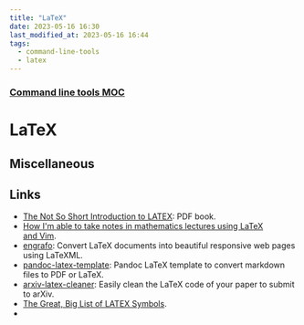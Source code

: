 ```yaml
---
title: "LaTeX"
date: 2023-05-16 16:30
last_modified_at: 2023-05-16 16:44
tags:
  - command-line-tools
  - latex
---
```


### [Command line tools MOC](Command%20line%20tools%20MOC.md)

# LaTeX

## Miscellaneous

## Links

* [The Not So Short Introduction to LATEX](https://tobi.oetiker.ch/lshort/lshort.pdf): PDF book.
* [How I'm able to take notes in mathematics lectures using LaTeX and Vim](https://castel.dev/post/lecture-notes-1/).
* [engrafo](https://github.com/arxiv-vanity/engrafo): Convert LaTeX documents into beautiful responsive web pages using LaTeXML.
* [pandoc-latex-template](https://github.com/Wandmalfarbe/pandoc-latex-template): Pandoc LaTeX template to convert markdown files to PDF or LaTeX.
* [arxiv-latex-cleaner](https://github.com/google-research/arxiv-latex-cleaner): Easily clean the LaTeX code of your paper to submit to arXiv.
* [The Great, Big List of LATEX Symbols](https://www.rpi.edu/dept/arc/training/latex/LaTeX_symbols.pdf).
* 